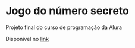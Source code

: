 # Jogo do número secreto

Projeto final do curso de programação da Alura

Disponível no [link](https://jogo-numero-secreto-five-flax.vercel.app/)
